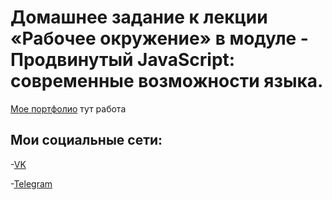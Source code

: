 # Домашнее задание к лекции «Рабочее окружение» в модуле - Продвинутый JavaScript: современные возможности языка.


[Мое портфолио](https://kiraradi.github.io/Portfolio/)
тут работа 

## Мои социальные сети:
-[VK](https://vk.com/thedomino2)

-[Telegram](https://t.me/Kiraradi)
